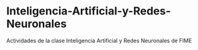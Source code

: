 # Inteligencia-Artificial-y-Redes-Neuronales
Actividades de la clase Inteligencia Artificial y Redes Neuronales de FIME
